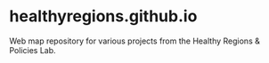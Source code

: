 # healthyregions.github.io
Web map repository for various projects from the Healthy Regions &amp; Policies Lab.
